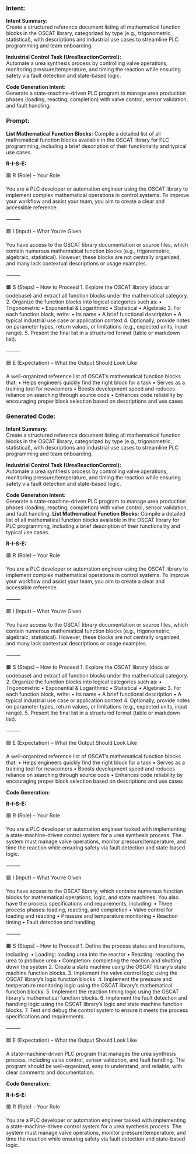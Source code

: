 ### Intent:
**Intent Summary:**  
Create a structured reference document listing all mathematical function blocks in the OSCAT library, categorized by type (e.g., trigonometric, statistical), with descriptions and industrial use cases to streamline PLC programming and team onboarding.  

**Industrial Control Task (UreaReactionControl):**  
Automate a urea synthesis process by controlling valve operations, monitoring pressure/temperature, and timing the reaction while ensuring safety via fault detection and state-based logic.  

**Code Generation Intent:**  
Generate a state-machine-driven PLC program to manage urea production phases (loading, reacting, completion) with valve control, sensor validation, and fault handling.

### Prompt:
**List Mathematical Function Blocks:**
Compile a detailed list of all mathematical function blocks available in the OSCAT library for PLC programming, including a brief description of their functionality and typical use cases.

**R-I-S-E:**

🟥 R (Role) – Your Role

You are a PLC developer or automation engineer using the OSCAT library to implement complex mathematical operations in control systems. To improve your workflow and assist your team, you aim to create a clear and accessible reference.

⸻

🟩 I (Input) – What You’re Given

You have access to the OSCAT library documentation or source files, which contain numerous mathematical function blocks (e.g., trigonometric, algebraic, statistical). However, these blocks are not centrally organized, and many lack contextual descriptions or usage examples.

⸻

🟧 S (Steps) – How to Proceed
	1.	Explore the OSCAT library (docs or codebase) and extract all function blocks under the mathematical category.
	2.	Organize the function blocks into logical categories such as:
	•	Trigonometric
	•	Exponential & Logarithmic
	•	Statistical
	•	Algebraic
	3.	For each function block, write:
	•	Its name
	•	A brief functional description
	•	A typical industrial use case or application context
	4.	Optionally, provide notes on parameter types, return values, or limitations (e.g., expected units, input range).
	5.	Present the final list in a structured format (table or markdown list).

⸻

🟦 E (Expectation) – What the Output Should Look Like

A well-organized reference list of OSCAT’s mathematical function blocks that:
	•	Helps engineers quickly find the right block for a task
	•	Serves as a training tool for newcomers
	•	Boosts development speed and reduces reliance on searching through source code
	•	Enhances code reliability by encouraging proper block selection based on descriptions and use cases

### Generated Code:
**Intent Summary:**  
Create a structured reference document listing all mathematical function blocks in the OSCAT library, categorized by type (e.g., trigonometric, statistical), with descriptions and industrial use cases to streamline PLC programming and team onboarding.  

**Industrial Control Task (UreaReactionControl):**  
Automate a urea synthesis process by controlling valve operations, monitoring pressure/temperature, and timing the reaction while ensuring safety via fault detection and state-based logic.  

**Code Generation Intent:**  
Generate a state-machine-driven PLC program to manage urea production phases (loading, reacting, completion) with valve control, sensor validation, and fault handling.
**List Mathematical Function Blocks:**
Compile a detailed list of all mathematical function blocks available in the OSCAT library for PLC programming, including a brief description of their functionality and typical use cases.

**R-I-S-E:**

🟥 R (Role) – Your Role

You are a PLC developer or automation engineer using the OSCAT library to implement complex mathematical operations in control systems. To improve your workflow and assist your team, you aim to create a clear and accessible reference.

⸻

🟩 I (Input) – What You’re Given

You have access to the OSCAT library documentation or source files, which contain numerous mathematical function blocks (e.g., trigonometric, algebraic, statistical). However, these blocks are not centrally organized, and many lack contextual descriptions or usage examples.

⸻

🟧 S (Steps) – How to Proceed
	1.	Explore the OSCAT library (docs or codebase) and extract all function blocks under the mathematical category.
	2.	Organize the function blocks into logical categories such as:
	•	Trigonometric
	•	Exponential & Logarithmic
	•	Statistical
	•	Algebraic
	3.	For each function block, write:
	•	Its name
	•	A brief functional description
	•	A typical industrial use case or application context
	4.	Optionally, provide notes on parameter types, return values, or limitations (e.g., expected units, input range).
	5.	Present the final list in a structured format (table or markdown list).

⸻

🟦 E (Expectation) – What the Output Should Look Like

A well-organized reference list of OSCAT’s mathematical function blocks that:
	•	Helps engineers quickly find the right block for a task
	•	Serves as a training tool for newcomers
	•	Boosts development speed and reduces reliance on searching through source code
	•	Enhances code reliability by encouraging proper block selection based on descriptions and use cases

**Code Generation:**

**R-I-S-E:**

🟥 R (Role) – Your Role

You are a PLC developer or automation engineer tasked with implementing a state-machine-driven control system for a urea synthesis process. The system must manage valve operations, monitor pressure/temperature, and time the reaction while ensuring safety via fault detection and state-based logic.

⸻

🟩 I (Input) – What You’re Given

You have access to the OSCAT library, which contains numerous function blocks for mathematical operations, logic, and state machines. You also have the process specifications and requirements, including:
	•	Three process phases: loading, reacting, and completion
	•	Valve control for loading and reacting
	•	Pressure and temperature monitoring
	•	Reaction timing
	•	Fault detection and handling

⸻

🟧 S (Steps) – How to Proceed
	1.	Define the process states and transitions, including:
	•	Loading: loading urea into the reactor
	•	Reacting: reacting the urea to produce urea
	•	Completion: completing the reaction and shutting down the system
	2.	Create a state machine using the OSCAT library’s state machine function blocks.
	3.	Implement the valve control logic using the OSCAT library’s logic function blocks.
	4.	Implement the pressure and temperature monitoring logic using the OSCAT library’s mathematical function blocks.
	5.	Implement the reaction timing logic using the OSCAT library’s mathematical function blocks.
	6.	Implement the fault detection and handling logic using the OSCAT library’s logic and state machine function blocks.
	7.	Test and debug the control system to ensure it meets the process specifications and requirements.

⸻

🟦 E (Expectation) – What the Output Should Look Like

A state-machine-driven PLC program that manages the urea synthesis process, including valve control, sensor validation, and fault handling. The program should be well-organized, easy to understand, and reliable, with clear comments and documentation.

**Code Generation:**

**R-I-S-E:**

🟥 R (Role) – Your Role

You are a PLC developer or automation engineer tasked with implementing a state-machine-driven control system for a urea synthesis process. The system must manage valve operations, monitor pressure/temperature, and time the reaction while ensuring safety via fault detection and state-based logic.
